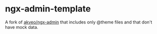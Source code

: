 # ngx-admin-template
A fork of [akveo/ngx-admin](https://github.com/akveo/ngx-admin) that includes only @theme files and that don't have mock data.

